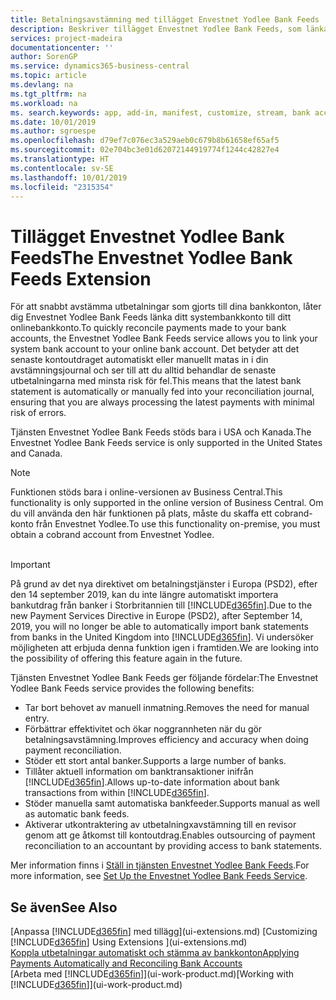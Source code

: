 ```yaml
---
title: Betalningsavstämning med tillägget Envestnet Yodlee Bank Feeds | Microsoft Docs
description: Beskriver tillägget Envestnet Yodlee Bank Feeds, som länkar till bankkonton så att du kan stämma av betalningar snabbt.
services: project-madeira
documentationcenter: ''
author: SorenGP
ms.service: dynamics365-business-central
ms.topic: article
ms.devlang: na
ms.tgt_pltfrm: na
ms.workload: na
ms. search.keywords: app, add-in, manifest, customize, stream, bank account link
ms.date: 10/01/2019
ms.author: sgroespe
ms.openlocfilehash: d79ef7c076ec3a529aeb0c679b8b61658ef65af5
ms.sourcegitcommit: 02e704bc3e01d62072144919774f1244c42827e4
ms.translationtype: HT
ms.contentlocale: sv-SE
ms.lasthandoff: 10/01/2019
ms.locfileid: "2315354"
---
```

# <a name="the-envestnet-yodlee-bank-feeds-extension"></a><span data-ttu-id="aa8a8-103">Tillägget Envestnet Yodlee Bank Feeds</span><span class="sxs-lookup"><span data-stu-id="aa8a8-103">The Envestnet Yodlee Bank Feeds Extension</span></span>
<span data-ttu-id="aa8a8-104">För att snabbt avstämma utbetalningar som gjorts till dina bankkonton, låter dig Envestnet Yodlee Bank Feeds länka ditt systembankkonto till ditt onlinebankkonto.</span><span class="sxs-lookup"><span data-stu-id="aa8a8-104">To quickly reconcile payments made to your bank accounts, the Envestnet Yodlee Bank Feeds service allows you to link your system bank account to your online bank account.</span></span> <span data-ttu-id="aa8a8-105">Det betyder att det senaste kontoutdraget automatiskt eller manuellt matas in i din avstämningsjournal och ser till att du alltid behandlar de senaste utbetalningarna med minsta risk för fel.</span><span class="sxs-lookup"><span data-stu-id="aa8a8-105">This means that the latest bank statement is automatically or manually fed into your reconciliation journal, ensuring that you are always processing the latest payments with minimal risk of errors.</span></span>

<span data-ttu-id="aa8a8-106">Tjänsten Envestnet Yodlee Bank Feeds stöds bara i USA och Kanada.</span><span class="sxs-lookup"><span data-stu-id="aa8a8-106">The Envestnet Yodlee Bank Feeds service is only supported in the United States and Canada.</span></span>

> [!NOTE]
> <span data-ttu-id="aa8a8-107">Funktionen stöds bara i online-versionen av Business Central.</span><span class="sxs-lookup"><span data-stu-id="aa8a8-107">This functionality is only supported in the online version of Business Central.</span></span> <span data-ttu-id="aa8a8-108">Om du vill använda den här funktionen på plats, måste du skaffa ett cobrand-konto från Envestnet Yodlee.</span><span class="sxs-lookup"><span data-stu-id="aa8a8-108">To use this functionality on-premise, you must obtain a cobrand account from Envestnet Yodlee.</span></span><br /><br />

> [!IMPORTANT]
> <span data-ttu-id="aa8a8-109">På grund av det nya direktivet om betalningstjänster i Europa (PSD2), efter den 14 september 2019, kan du inte längre automatiskt importera bankutdrag från banker i Storbritannien till [!INCLUDE[d365fin](includes/d365fin_md.md)].</span><span class="sxs-lookup"><span data-stu-id="aa8a8-109">Due to the new Payment Services Directive in Europe (PSD2), after September 14, 2019, you will no longer be able to automatically import bank statements from banks in the United Kingdom into [!INCLUDE[d365fin](includes/d365fin_md.md)].</span></span> <span data-ttu-id="aa8a8-110">Vi undersöker möjligheten att erbjuda denna funktion igen i framtiden.</span><span class="sxs-lookup"><span data-stu-id="aa8a8-110">We are looking into the possibility of offering this feature again in the future.</span></span>

<span data-ttu-id="aa8a8-111">Tjänsten Envestnet Yodlee Bank Feeds ger följande fördelar:</span><span class="sxs-lookup"><span data-stu-id="aa8a8-111">The Envestnet Yodlee Bank Feeds service provides the following benefits:</span></span>

* <span data-ttu-id="aa8a8-112">Tar bort behovet av manuell inmatning.</span><span class="sxs-lookup"><span data-stu-id="aa8a8-112">Removes the need for manual entry.</span></span>
* <span data-ttu-id="aa8a8-113">Förbättrar effektivitet och ökar noggrannheten när du gör betalningsavstämning.</span><span class="sxs-lookup"><span data-stu-id="aa8a8-113">Improves efficiency and accuracy when doing payment reconciliation.</span></span>
* <span data-ttu-id="aa8a8-114">Stöder ett stort antal banker.</span><span class="sxs-lookup"><span data-stu-id="aa8a8-114">Supports a large number of banks.</span></span>
* <span data-ttu-id="aa8a8-115">Tillåter aktuell information om banktransaktioner inifrån [!INCLUDE[d365fin](includes/d365fin_md.md)].</span><span class="sxs-lookup"><span data-stu-id="aa8a8-115">Allows up-to-date information about bank transactions from within [!INCLUDE[d365fin](includes/d365fin_md.md)].</span></span>
* <span data-ttu-id="aa8a8-116">Stöder manuella samt automatiska bankfeeder.</span><span class="sxs-lookup"><span data-stu-id="aa8a8-116">Supports manual as well as automatic bank feeds.</span></span>
* <span data-ttu-id="aa8a8-117">Aktiverar utkontraktering av utbetalningxavstämning till en revisor genom att ge åtkomst till kontoutdrag.</span><span class="sxs-lookup"><span data-stu-id="aa8a8-117">Enables outsourcing of payment reconciliation to an accountant by providing access to bank statements.</span></span>

<span data-ttu-id="aa8a8-118">Mer information finns i [Ställ in tjänsten Envestnet Yodlee Bank Feeds](bank-how-setup-bank-statement-service.md).</span><span class="sxs-lookup"><span data-stu-id="aa8a8-118">For more information, see [Set Up the Envestnet Yodlee Bank Feeds Service](bank-how-setup-bank-statement-service.md).</span></span>

## <a name="see-also"></a><span data-ttu-id="aa8a8-119">Se även</span><span class="sxs-lookup"><span data-stu-id="aa8a8-119">See Also</span></span>
<span data-ttu-id="aa8a8-120">[Anpassa [!INCLUDE[d365fin](includes/d365fin_md.md)] med tillägg](ui-extensions.md)  </span><span class="sxs-lookup"><span data-stu-id="aa8a8-120">[Customizing [!INCLUDE[d365fin](includes/d365fin_md.md)] Using Extensions ](ui-extensions.md)  </span></span>  
[<span data-ttu-id="aa8a8-121">Koppla utbetalningar automatiskt och stämma av bankkonton</span><span class="sxs-lookup"><span data-stu-id="aa8a8-121">Applying Payments Automatically and Reconciling Bank Accounts</span></span>](receivables-apply-payments-auto-reconcile-bank-accounts.md)  
<span data-ttu-id="aa8a8-122">[Arbeta med [!INCLUDE[d365fin](includes/d365fin_md.md)]](ui-work-product.md)</span><span class="sxs-lookup"><span data-stu-id="aa8a8-122">[Working with [!INCLUDE[d365fin](includes/d365fin_md.md)]](ui-work-product.md)</span></span>
